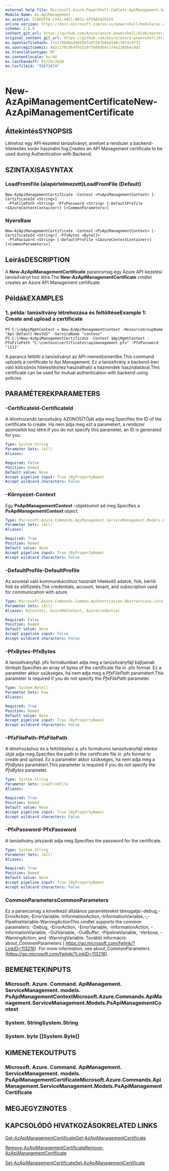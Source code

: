```yaml
---
external help file: Microsoft.Azure.PowerShell.Cmdlets.ApiManagement.ServiceManagement.dll-Help.xml
Module Name: Az.ApiManagement
ms.assetid: 5CBEDFF8-C441-44CC-B011-5F5AAFA2E5C6
online version: https://docs.microsoft.com/en-us/powershell/module/az.apimanagement/new-azapimanagementcertificate
schema: 2.0.0
content_git_url: https://github.com/Azure/azure-powershell/blob/master/src/ApiManagement/ApiManagement/help/New-AzApiManagementCertificate.md
original_content_git_url: https://github.com/Azure/azure-powershell/blob/master/src/ApiManagement/ApiManagement/help/New-AzApiManagementCertificate.md
ms.openlocfilehash: 1fe178b80a39d4587a97207b6bd2d8cf6f4c9731
ms.sourcegitcommit: 4d2c178cd6df9151877b08d54c1f4a228dbec9d1
ms.translationtype: MT
ms.contentlocale: hu-HU
ms.lasthandoff: 01/29/2020
ms.locfileid: "93671674"
---
```

# <span data-ttu-id="d3723-101">New-AzApiManagementCertificate</span><span class="sxs-lookup"><span data-stu-id="d3723-101">New-AzApiManagementCertificate</span></span>

## <span data-ttu-id="d3723-102">Áttekintés</span><span class="sxs-lookup"><span data-stu-id="d3723-102">SYNOPSIS</span></span>
<span data-ttu-id="d3723-103">Létrehoz egy API-kezelési tanúsítványt, amelyet a rendszer a backend-hitelesítés során használni fog.</span><span class="sxs-lookup"><span data-stu-id="d3723-103">Creates an API Management certificate to be used during Authentication with Backend.</span></span>

## <span data-ttu-id="d3723-104">SZINTAXISA</span><span class="sxs-lookup"><span data-stu-id="d3723-104">SYNTAX</span></span>

### <span data-ttu-id="d3723-105">LoadFromFile (alapértelmezett)</span><span class="sxs-lookup"><span data-stu-id="d3723-105">LoadFromFile (Default)</span></span>
```
New-AzApiManagementCertificate -Context <PsApiManagementContext> [-CertificateId <String>]
 -PfxFilePath <String> -PfxPassword <String> [-DefaultProfile <IAzureContextContainer>] [<CommonParameters>]
```

### <span data-ttu-id="d3723-106">Nyers</span><span class="sxs-lookup"><span data-stu-id="d3723-106">Raw</span></span>
```
New-AzApiManagementCertificate -Context <PsApiManagementContext> [-CertificateId <String>] -PfxBytes <Byte[]>
 -PfxPassword <String> [-DefaultProfile <IAzureContextContainer>] [<CommonParameters>]
```

## <span data-ttu-id="d3723-107">Leírás</span><span class="sxs-lookup"><span data-stu-id="d3723-107">DESCRIPTION</span></span>
<span data-ttu-id="d3723-108">A **New-AzApiManagementCertificate** parancsmag egy Azure API-kezelési tanúsítványt hoz létre.</span><span class="sxs-lookup"><span data-stu-id="d3723-108">The **New-AzApiManagementCertificate** cmdlet creates an Azure API Management certificate.</span></span>

## <span data-ttu-id="d3723-109">Példák</span><span class="sxs-lookup"><span data-stu-id="d3723-109">EXAMPLES</span></span>

### <span data-ttu-id="d3723-110">1. példa: tanúsítvány létrehozása és feltöltése</span><span class="sxs-lookup"><span data-stu-id="d3723-110">Example 1: Create and upload a certificate</span></span>
```
PS C:\>$ApiMgmtContext = New-AzApiManagementContext -ResourceGroupName "Api-Default-WestUS" -ServiceName "contoso"
PS C:\>New-AzApiManagementCertificate -Context $ApiMgmtContext -PfxFilePath "C:\contoso\certificates\apimanagement.pfx" -PfxPassword "1111"
```

<span data-ttu-id="d3723-111">A parancs feltölti a tanúsítványt az API-menedzsmentbe.</span><span class="sxs-lookup"><span data-stu-id="d3723-111">This command uploads a certificate to Api Management.</span></span> <span data-ttu-id="d3723-112">Ez a tanúsítvány a backend-ben való kölcsönös hitelesítéshez használható a házirendek használatával.</span><span class="sxs-lookup"><span data-stu-id="d3723-112">This certificate can be used for mutual authentication with backend using policies.</span></span>

## <span data-ttu-id="d3723-113">PARAMÉTEREK</span><span class="sxs-lookup"><span data-stu-id="d3723-113">PARAMETERS</span></span>

### <span data-ttu-id="d3723-114">-CertificateId</span><span class="sxs-lookup"><span data-stu-id="d3723-114">-CertificateId</span></span>
<span data-ttu-id="d3723-115">A létrehozandó tanúsítvány AZONOSÍTÓját adja meg.</span><span class="sxs-lookup"><span data-stu-id="d3723-115">Specifies the ID of the certificate to create.</span></span>
<span data-ttu-id="d3723-116">Ha nem adja meg ezt a paramétert, a rendszer azonosítót hoz létre.</span><span class="sxs-lookup"><span data-stu-id="d3723-116">If you do not specify this parameter, an ID is generated for you.</span></span>

```yaml
Type: System.String
Parameter Sets: (All)
Aliases:

Required: False
Position: Named
Default value: None
Accept pipeline input: True (ByPropertyName)
Accept wildcard characters: False
```

### <span data-ttu-id="d3723-117">-Környezet</span><span class="sxs-lookup"><span data-stu-id="d3723-117">-Context</span></span>
<span data-ttu-id="d3723-118">Egy **PsApiManagementContext** -objektumot ad meg.</span><span class="sxs-lookup"><span data-stu-id="d3723-118">Specifies a **PsApiManagementContext** object.</span></span>

```yaml
Type: Microsoft.Azure.Commands.ApiManagement.ServiceManagement.Models.PsApiManagementContext
Parameter Sets: (All)
Aliases:

Required: True
Position: Named
Default value: None
Accept pipeline input: True (ByPropertyName)
Accept wildcard characters: False
```

### <span data-ttu-id="d3723-119">-DefaultProfile</span><span class="sxs-lookup"><span data-stu-id="d3723-119">-DefaultProfile</span></span>
<span data-ttu-id="d3723-120">Az azuretal való kommunikációhoz használt hitelesítő adatok, fiók, bérlői fiók és előfizetés.</span><span class="sxs-lookup"><span data-stu-id="d3723-120">The credentials, account, tenant, and subscription used for communication with azure.</span></span>

```yaml
Type: Microsoft.Azure.Commands.Common.Authentication.Abstractions.Core.IAzureContextContainer
Parameter Sets: (All)
Aliases: AzContext, AzureRmContext, AzureCredential

Required: False
Position: Named
Default value: None
Accept pipeline input: False
Accept wildcard characters: False
```

### <span data-ttu-id="d3723-121">-PfxBytes</span><span class="sxs-lookup"><span data-stu-id="d3723-121">-PfxBytes</span></span>
<span data-ttu-id="d3723-122">A tanúsítványfájl. pfx formátumban adja meg a tanúsítványfájl bájtjainak tömbjét.</span><span class="sxs-lookup"><span data-stu-id="d3723-122">Specifies an array of bytes of the certificate file in .pfx format.</span></span>
<span data-ttu-id="d3723-123">Ez a paraméter akkor szükséges, ha nem adja meg a *PfxFilePath* paramétert.</span><span class="sxs-lookup"><span data-stu-id="d3723-123">This parameter is required if you do not specify the *PfxFilePath* parameter.</span></span>

```yaml
Type: System.Byte[]
Parameter Sets: Raw
Aliases:

Required: True
Position: Named
Default value: None
Accept pipeline input: True (ByPropertyName)
Accept wildcard characters: False
```

### <span data-ttu-id="d3723-124">-PfxFilePath</span><span class="sxs-lookup"><span data-stu-id="d3723-124">-PfxFilePath</span></span>
<span data-ttu-id="d3723-125">A létrehozáshoz és a feltöltéshez a. pfx formátumú tanúsítványfájl elérési útját adja meg.</span><span class="sxs-lookup"><span data-stu-id="d3723-125">Specifies the path to the certificate file in .pfx format to create and upload.</span></span>
<span data-ttu-id="d3723-126">Ez a paraméter akkor szükséges, ha nem adja meg a *PfxBytes* paramétert.</span><span class="sxs-lookup"><span data-stu-id="d3723-126">This parameter is required if you do not specify the *PfxBytes* parameter.</span></span>

```yaml
Type: System.String
Parameter Sets: LoadFromFile
Aliases:

Required: True
Position: Named
Default value: None
Accept pipeline input: True (ByPropertyName)
Accept wildcard characters: False
```

### <span data-ttu-id="d3723-127">-PfxPassword</span><span class="sxs-lookup"><span data-stu-id="d3723-127">-PfxPassword</span></span>
<span data-ttu-id="d3723-128">A tanúsítvány jelszavát adja meg.</span><span class="sxs-lookup"><span data-stu-id="d3723-128">Specifies the password for the certificate.</span></span>

```yaml
Type: System.String
Parameter Sets: (All)
Aliases:

Required: True
Position: Named
Default value: None
Accept pipeline input: True (ByPropertyName)
Accept wildcard characters: False
```

### <span data-ttu-id="d3723-129">CommonParameters</span><span class="sxs-lookup"><span data-stu-id="d3723-129">CommonParameters</span></span>
<span data-ttu-id="d3723-130">Ez a parancsmag a következő általános paramétereket támogatja:-debug,-ErrorAction,-ErrorVariable,-InformationAction,-InformationVariable,-,-PipelineVariable-WarningAction</span><span class="sxs-lookup"><span data-stu-id="d3723-130">This cmdlet supports the common parameters: -Debug, -ErrorAction, -ErrorVariable, -InformationAction, -InformationVariable, -OutVariable, -OutBuffer, -PipelineVariable, -Verbose, -WarningAction, and -WarningVariable.</span></span> <span data-ttu-id="d3723-131">További információ: about_CommonParameters ( https://go.microsoft.com/fwlink/?LinkID=113216) .</span><span class="sxs-lookup"><span data-stu-id="d3723-131">For more information, see about_CommonParameters (https://go.microsoft.com/fwlink/?LinkID=113216).</span></span>

## <span data-ttu-id="d3723-132">BEMENETEK</span><span class="sxs-lookup"><span data-stu-id="d3723-132">INPUTS</span></span>

### <span data-ttu-id="d3723-133">Microsoft. Azure. Command. ApiManagement. ServiceManagement. models. PsApiManagementContext</span><span class="sxs-lookup"><span data-stu-id="d3723-133">Microsoft.Azure.Commands.ApiManagement.ServiceManagement.Models.PsApiManagementContext</span></span>

### <span data-ttu-id="d3723-134">System. String</span><span class="sxs-lookup"><span data-stu-id="d3723-134">System.String</span></span>

### <span data-ttu-id="d3723-135">System. byte []</span><span class="sxs-lookup"><span data-stu-id="d3723-135">System.Byte[]</span></span>

## <span data-ttu-id="d3723-136">KIMENETEK</span><span class="sxs-lookup"><span data-stu-id="d3723-136">OUTPUTS</span></span>

### <span data-ttu-id="d3723-137">Microsoft. Azure. Command. ApiManagement. ServiceManagement. models. PsApiManagementCertificate</span><span class="sxs-lookup"><span data-stu-id="d3723-137">Microsoft.Azure.Commands.ApiManagement.ServiceManagement.Models.PsApiManagementCertificate</span></span>

## <span data-ttu-id="d3723-138">MEGJEGYZI</span><span class="sxs-lookup"><span data-stu-id="d3723-138">NOTES</span></span>

## <span data-ttu-id="d3723-139">KAPCSOLÓDÓ HIVATKOZÁSOK</span><span class="sxs-lookup"><span data-stu-id="d3723-139">RELATED LINKS</span></span>

[<span data-ttu-id="d3723-140">Get-AzApiManagementCertificate</span><span class="sxs-lookup"><span data-stu-id="d3723-140">Get-AzApiManagementCertificate</span></span>](./Get-AzApiManagementCertificate.md)

[<span data-ttu-id="d3723-141">Remove-AzApiManagementCertificate</span><span class="sxs-lookup"><span data-stu-id="d3723-141">Remove-AzApiManagementCertificate</span></span>](./Remove-AzApiManagementCertificate.md)

[<span data-ttu-id="d3723-142">Set-AzApiManagementCertificate</span><span class="sxs-lookup"><span data-stu-id="d3723-142">Set-AzApiManagementCertificate</span></span>](./Set-AzApiManagementCertificate.md)


